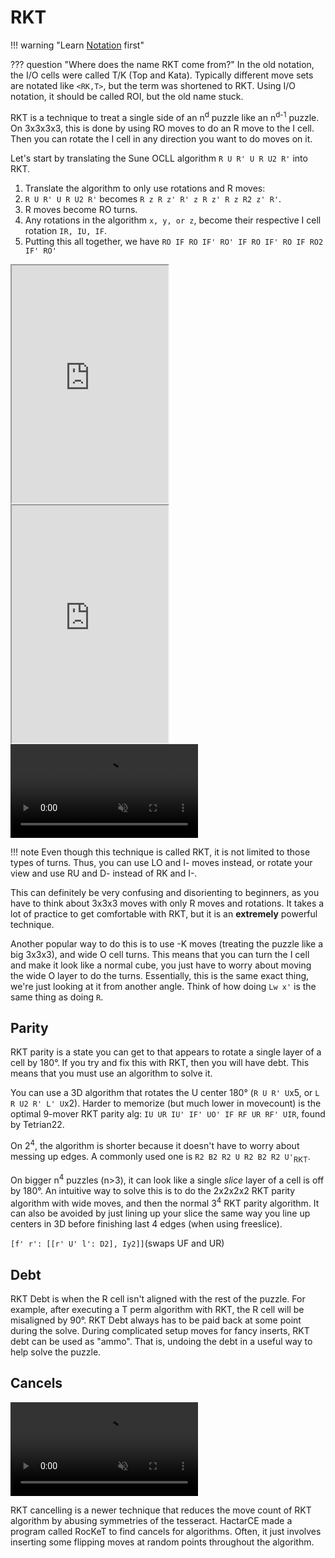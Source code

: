 # RKT

!!! warning "Learn [Notation](../notation.md) first"


??? question "Where does the name RKT come from?"
    In the old notation, the I/O cells were called T/K (Top and Kata). Typically different move sets are notated like ```<RK,T>```, but the term was shortened to RKT. Using I/O notation, it should be called ROI, but the old name stuck.

RKT is a technique to treat a single side of an n<sup>d</sup> puzzle like an n<sup>d-1</sup> puzzle. On 3x3x3x3, this is done by using RO moves to do an R move to the I cell. Then you can rotate the I cell in any direction you want to do moves on it.

Let's start by translating the Sune OCLL algorithm ```R U R' U R U2 R'``` into RKT.

1. Translate the algorithm to only use rotations and R moves:
2. ```R U R' U R U2 R'``` becomes ```R z R z' R' z R z' R z R2 z' R'```.
3. R moves become RO turns.
4. Any rotations in the algorithm ```x, y, or z```, become their respective I cell rotation ```IR, IU, IF```.
5. Putting this all together, we have ```RO IF RO IF' RO' IF RO IF' RO IF RO2 IF' RO'```

<iframe width="250" height="380" style="width: 250px; height: 380px; overflow: hidden;" src="https://ruwix.com/widget/3d/?label=RU%20Sune&alg=R%20U%20R'%20U%20R%20U2%20R'&flags=showalg" scrolling="no"></iframe>
<iframe width="250" height="380" style="width: 250px; height: 380px; overflow: hidden;" src="https://ruwix.com/widget/3d/?label=Rz%20Sune&alg=R%20z%20R%20z'%20R'%20z%20R%20z'%20R%20z%20R2%20z'%20R'&flags=showalg" scrolling="no"></iframe>

<video autoplay loop muted>
<source type="video/mp4" src="https://i.imgur.com/WpAqiCo.mp4">
</video>

!!! note
    Even though this technique is called RKT, it is not limited to those types of turns. Thus, you can use LO and I- moves instead, or rotate your view and use RU and D- instead of RK and I-.

This can definitely be very confusing and disorienting to beginners, as you have to think about 3x3x3 moves with only R moves and rotations. It takes a lot of practice to get comfortable with RKT, but it is an **extremely** powerful technique.

Another popular way to do this is to use -K moves (treating the puzzle like a big 3x3x3), and wide O cell turns. This means that you can turn the I cell and make it look like a normal cube, you just have to worry about moving the wide O layer to do the turns. Essentially, this is the same exact thing, we're just looking at it from another angle. Think of how doing ```Lw x'``` is the same thing as doing ```R```.

## Parity
RKT parity is a state you can get to that appears to rotate a single layer of a cell by 180°. 
If you try and fix this with RKT, then you will have debt. This means that you must use an algorithm to solve it.

You can use a 3D algorithm that rotates the U center 180° (`R U R' U`x5, or `L R U2 R' L' U`x2).
Harder to memorize (but much lower in movecount) is the optimal 9-mover RKT parity alg:
`IU UR IU' IF' UO' IF RF UR RF' UIR`, found by Tetrian22.

On 2<sup>4</sup>, the algorithm is shorter because it doesn't have to worry about messing up edges. A commonly used one is ```R2 B2 R2 U R2 B2 R2 U'```<sub>RKT</sub>.

On bigger n<sup>4</sup> puzzles (n>3), it can look like a single _slice_ layer of a cell is off by 180°. An intuitive way to solve this is to do the 2x2x2x2 RKT parity algorithm with wide moves, and then the normal 3<sup>4</sup> RKT parity algorithm. It can also be avoided by just lining up your slice the same way you line up centers in 3D before finishing last 4 edges (when using freeslice).

```[f' r': [[r' U' l': D2], Iy2]]```(swaps UF and UR) 

## Debt
RKT Debt is when the R cell isn't aligned with the rest of the puzzle. For example, after executing a T perm algorithm with RKT, the R cell will be misaligned by 90°.
RKT Debt always has to be paid back at some point during the solve. During complicated setup moves for fancy inserts, RKT debt can be used as "ammo". That is, undoing the debt in a useful way to help solve the puzzle.

## Cancels

<video autoplay loop muted>
<source type="video/mp4" src="https://i.imgur.com/4FThVZx.mp4">
</video>

RKT cancelling is a newer technique that reduces the move count of RKT algorithm by abusing symmetries of the tesseract. HactarCE made a program called RocKeT to find cancels for algorithms. Often, it just involves inserting some flipping moves at random points throughout the algorithm.
